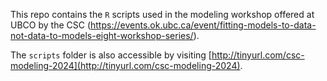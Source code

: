 This repo contains the `R` scripts used in the modeling workshop offered at UBCO by the CSC (https://events.ok.ubc.ca/event/fitting-models-to-data-not-data-to-models-eight-workshop-series/).

The `scripts` folder is also accessible by visiting [http://tinyurl.com/csc-modeling-2024](http://tinyurl.com/csc-modeling-2024).
